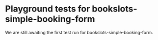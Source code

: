 # Playground tests for bookslots-simple-booking-form
We are still awaiting the first test run for bookslots-simple-booking-form.
